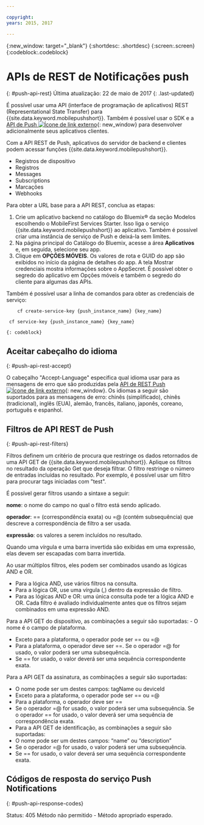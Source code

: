 ```yaml
---

copyright:
years: 2015, 2017

---
```


{:new_window: target="_blank"}
{:shortdesc: .shortdesc}
{:screen:.screen}
{:codeblock:.codeblock}

# APIs de REST de Notificações push
{: #push-api-rest}
Última atualização: 22 de maio de 2017
{: .last-updated}

É possível usar uma API (interface de programação de aplicativos) REST (Representational State Transfer) para {{site.data.keyword.mobilepushshort}}. Também é possível usar o SDK e a [API de Push ![Ícone de link externo](../../icons/launch-glyph.svg "External link icon")](https://mobile.{DomainName}/imfpush/){: new_window} para desenvolver adicionalmente seus aplicativos clientes.

Com a API REST de Push, aplicativos do servidor de backend e clientes podem acessar funções {{site.data.keyword.mobilepushshort}}.

- Registros de dispositivo
- Registros
- Messages
- Subscriptions
- Marcações
- Webhooks

Para obter a URL base para a API REST, conclua as etapas:

1. Crie um aplicativo backend no catálogo do Bluemix® da seção Modelos escolhendo o MobileFirst Services Starter. Isso liga o serviço {{site.data.keyword.mobilepushshort}} ao aplicativo. Também é possível criar uma instância de serviço de Push e deixá-la sem limites. 
1. Na página principal do Catálogo do Bluemix, acesse a área **Aplicativos** e, em seguida, selecione seu app.
3. Clique em **OPÇÕES MÓVEIS**. Os valores de rota e GUID do app são exibidos no início da página de detalhes do app. A tela Mostrar credenciais mostra informações sobre o AppSecret. É possível obter o segredo do aplicativo em Opções móveis e também o segredo do cliente para algumas das APIs.

Também é possível usar a linha de comandos para obter as credenciais de serviço:

```
    cf create-service-key {push_instance_name} {key_name}

 cf service-key {push_instance_name} {key_name}
```
	{: codeblock}

## Aceitar cabeçalho do idioma
{: #push-api-rest-accept}

O cabeçalho "Accept-Language" especifica qual idioma usar para as mensagens de erro que são produzidas pela [API de REST Push ![Ícone de link externo](../../icons/launch-glyph.svg "External link icon")](https://mobile.{DomainName}/imfpush/){: new_window}. Os idiomas a seguir são suportados para as mensagens de erro: chinês (simplificado), chinês (tradicional), inglês (EUA), alemão, francês, italiano, japonês, coreano, português e espanhol.


## Filtros de API REST de Push
{: #push-api-rest-filters}

Filtros definem um critério de procura que restringe os dados retornados de uma API GET de {{site.data.keyword.mobilepushshort}}. Aplique os filtros no resultado da operação Get que deseja filtrar. O filtro restringe o número de entradas incluídas no resultado. Por exemplo, é possível usar um filtro para procurar tags iniciadas com "test". 

É possível gerar filtros usando a sintaxe a seguir:

**nome**: o nome do campo no qual o filtro está sendo aplicado.

**operador**: == (correspondência exata) ou =@ (contém
subsequência) que descreve a correspondência de filtro a ser usada.

**expressão**: os valores a serem incluídos no resultado.

Quando uma vírgula e uma barra invertida são exibidas em uma expressão, elas devem ser escapadas com barra invertida.

Ao usar múltiplos filtros, eles podem ser combinados usando as lógicas AND e OR.

- Para a lógica AND, use vários filtros na consulta.
- Para a lógica OR, use uma vírgula (,) dentro da expressão de filtro.
- Para as lógicas AND e OR: uma única consulta pode ter a lógica AND e OR. Cada filtro é avaliado individualmente antes que os filtros sejam combinados em uma expressão AND.

Para a API GET do dispositivo, as combinações a seguir são suportadas: - O nome é o campo de plataforma.
- Exceto para a plataforma, o operador pode ser == ou =@
- Para a plataforma, o operador deve ser ==. Se o operador =@ for usado, o valor poderá ser uma subsequência.
- Se == for usado, o valor deverá ser uma sequência correspondente exata.

Para a API GET da assinatura, as combinações a seguir são suportadas:

- O nome pode ser um destes campos: tagName ou deviceId
- Exceto para a plataforma, o operador pode ser == ou =@
- Para a plataforma, o operador deve ser ==
- Se o operador =@ for usado, o valor poderá ser uma subsequência. Se o operador == for usado, o valor deverá ser uma sequência de correspondência exata.
- Para a API GET de identificação, as combinações a seguir são suportadas:
- O nome pode ser um destes campos: “name” ou “description”
- Se o operador =@ for usado, o valor poderá ser uma subsequência.
- Se == for usado, o valor deverá ser uma sequência correspondente exata.


## Códigos de resposta do serviço Push Notifications
{: #push-api-response-codes}

Status: 405 Método não permitido - Método apropriado esperado.
